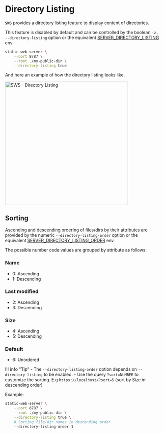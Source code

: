 # Directory Listing

**`SWS`** provides a directory listing feature to display content of directories.

This feature is disabled by default and can be controlled by the boolean `-z, --directory-listing` option or the equivalent [SERVER_DIRECTORY_LISTING](./../configuration/environment-variables.md#server_directory_listing) env.

```sh
static-web-server \
    --port 8787 \
    --root ./my-public-dir \
    --directory-listing true
```

And here an example of how the directory listing looks like.

<img title="SWS - Directory Listing" src="https://user-images.githubusercontent.com/1700322/145420578-5a508d2a-773b-4239-acc0-197ea2062ff4.png" width="400">

## Sorting

Ascending and descending ordering of files/dirs by their attributes are provided by the numeric `--directory-listing-order` option or the equivalent [SERVER_DIRECTORY_LISTING_ORDER](./../configuration/environment-variables.md#server_directory_listing_order) env.

The possible number code values are grouped by attribute as follows:

### Name

- 0: Ascending
- 1: Descending

### Last modified

- 2: Ascending
- 3: Descending

### Size

- 4: Ascending
- 5: Descending

### Default

- 6: Unordered

!!! info "Tip"
    - The `--directory-listing-order` option depends on `--directory-listing` to be enabled.
    - Use the query `?sort=NUMBER` to customize the sorting. E.g `https://localhost/?sort=5` (sort by Size in descending order)

Example:

```sh
static-web-server \
    --port 8787 \
    --root ./my-public-dir \
    --directory-listing true \
    # Sorting file/dir names in descending order
    --directory-listing-order 1
```
